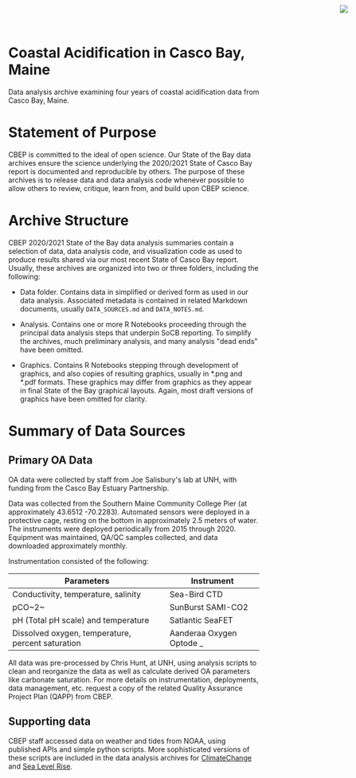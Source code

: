 # Coastal Acidification in Casco Bay, Maine

<img
    src="https://www.cascobayestuary.org/wp-content/uploads/2014/04/logo_sm.jpg"
    style="position:absolute;top:10px;right:50px;" />

Data analysis archive examining four years of coastal acidification data from 
Casco Bay, Maine. 

# Statement of Purpose
CBEP is committed to the ideal of open science.  Our State of the Bay data
archives ensure the science underlying the 2020/2021 State of Casco Bay report
is documented and reproducible by others. The purpose of these archives is to
release  data and data analysis code whenever possible to allow others to
review, critique, learn from, and build upon CBEP science.

# Archive Structure
CBEP 2020/2021 State of the Bay data analysis summaries contain a selection of 
data,  data analysis code, and visualization code as used to produce 
results shared via our most recent State of Casco Bay report. Usually, these
archives are organized into two or three folders, including the following:

- Data  folder.  Contains data in simplified or derived form as used in our
data  analysis.  Associated metadata is contained in related Markdown documents,
usually `DATA_SOURCES.md` and `DATA_NOTES.md`.

- Analysis.  Contains one or more R Notebooks proceeding through the principal
data analysis steps that underpin SoCB reporting. To simplify the archives,
much preliminary analysis, and many analysis "dead ends" have been omitted. 

- Graphics.  Contains R Notebooks stepping through development of graphics, and
also copies of resulting graphics, usually in \*.png and \*.pdf formats.  These
graphics may differ from graphics as they appear in final State of the Bay
graphical layouts. Again, most draft versions of graphics have been omitted for 
clarity.

# Summary of Data Sources
## Primary OA Data 
OA data were collected by staff from Joe Salisbury's lab at UNH, with funding 
from the Casco Bay Estuary Partnership.

Data was collected from the Southern Maine Community College Pier (at
approximately 43.6512	-70.2283). Automated sensors were deployed in a protective
cage, resting on the bottom in approximately 2.5 meters of water.  The
instruments were deployed periodically from 2015 through 2020.  Equipment was
maintained, QA/QC samples collected, and data downloaded approximately monthly.

Instrumentation consisted of the following:  

Parameters                           |     Instrument    |
-------------------------------------|-----------------  | 
Conductivity, temperature, salinity  | Sea-Bird CTD      |
pCO~2~                               | SunBurst SAMI-CO2 | 
pH (Total pH scale) and temperature  | Satlantic SeaFET  |
Dissolved oxygen, temperature, percent saturation | Aanderaa Oxygen Optode _ 


All data was pre-processed by Chris Hunt, at UNH, using analysis scripts to
clean and reorganize the data as well as calculate derived OA parameters like
carbonate saturation. For more details on instrumentation, deployments, data
management, etc. request a copy of the related Quality Assurance Project Plan
(QAPP) from CBEP.

## Supporting data
CBEP staff accessed data on weather and tides from NOAA, using published APIs
and simple python scripts.  More sophisticated versions of these scripts are
included in the data analysis archives for 
[ClimateChange](https://github.com/ccb60/CDO-Portland-Jetport) and 
[Sea Level Rise](https://github.com/ccb60/Portland-SLR).



